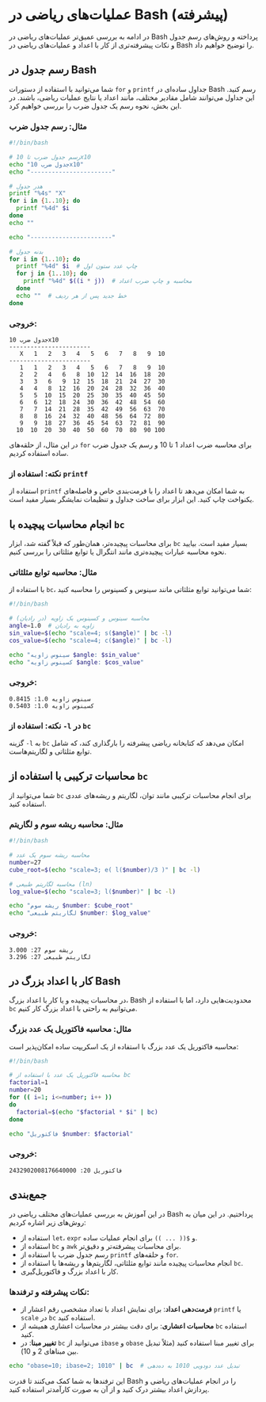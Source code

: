 # عملیات‌های ریاضی در Bash (پیشرفته)

در ادامه به بررسی عمیق‌تر عملیات‌های ریاضی در Bash پرداخته و روش‌های رسم جدول و نکات پیشرفته‌تری از کار با اعداد و عملیات‌های ریاضی در Bash را توضیح خواهیم داد.

## رسم جدول در Bash

شما می‌توانید با استفاده از دستورات `for` و `printf` جداول ساده‌ای در Bash رسم کنید. این جداول می‌توانند شامل مقادیر مختلف، مانند اعداد یا نتایج عملیات ریاضی، باشند. در این بخش، نحوه رسم یک جدول ضرب را بررسی خواهیم کرد.

### مثال: رسم جدول ضرب

```bash
#!/bin/bash

# رسم جدول ضرب تا 10x10
echo "جدول ضرب 10x10"
echo "-----------------------"

# هدر جدول
printf "%4s" "X"
for i in {1..10}; do
  printf "%4d" $i
done
echo ""

echo "-----------------------"

# بدنه جدول
for i in {1..10}; do
  printf "%4d" $i  # چاپ عدد ستون اول
  for j in {1..10}; do
    printf "%4d" $((i * j))  # محاسبه و چاپ ضرب اعداد
  done
  echo ""  # خط جدید پس از هر ردیف
done
```

### خروجی:

```
جدول ضرب 10x10
-----------------------
   X   1   2   3   4   5   6   7   8   9  10
-----------------------
   1   1   2   3   4   5   6   7   8   9  10
   2   2   4   6   8  10  12  14  16  18  20
   3   3   6   9  12  15  18  21  24  27  30
   4   4   8  12  16  20  24  28  32  36  40
   5   5  10  15  20  25  30  35  40  45  50
   6   6  12  18  24  30  36  42  48  54  60
   7   7  14  21  28  35  42  49  56  63  70
   8   8  16  24  32  40  48  56  64  72  80
   9   9  18  27  36  45  54  63  72  81  90
  10  10  20  30  40  50  60  70  80  90 100
```

در این مثال، از حلقه‌های `for` برای محاسبه ضرب اعداد 1 تا 10 و رسم یک جدول ضرب ساده استفاده کردیم.

### نکته: استفاده از `printf`

استفاده از `printf` به شما امکان می‌دهد تا اعداد را با فرمت‌بندی خاص و فاصله‌های یکنواخت چاپ کنید. این ابزار برای ساخت جداول و تنظیمات نمایشگر بسیار مفید است.

## انجام محاسبات پیچیده با `bc`

برای محاسبات پیچیده‌تر، همان‌طور که قبلاً گفته شد، ابزار `bc` بسیار مفید است. بیایید نحوه محاسبه عبارات پیچیده‌تری مانند انتگرال یا توابع مثلثاتی را بررسی کنیم.

### مثال: محاسبه توابع مثلثاتی

با استفاده از `bc`، شما می‌توانید توابع مثلثاتی مانند سینوس و کسینوس را محاسبه کنید:

```bash
#!/bin/bash

# محاسبه سینوس و کسینوس یک زاویه (در رادیان)
angle=1.0  # زاویه به رادیان
sin_value=$(echo "scale=4; s($angle)" | bc -l)
cos_value=$(echo "scale=4; c($angle)" | bc -l)

echo "سینوس زاویه $angle: $sin_value"
echo "کسینوس زاویه $angle: $cos_value"
```

### خروجی:

```
سینوس زاویه 1.0: 0.8415
کسینوس زاویه 1.0: 0.5403
```

### نکته: استفاده از `-l` در `bc`

گزینه `-l` به `bc` امکان می‌دهد که کتابخانه ریاضی پیشرفته را بارگذاری کند، که شامل توابع مثلثاتی و لگاریتم‌هاست.

## محاسبات ترکیبی با استفاده از `bc`

شما می‌توانید از `bc` برای انجام محاسبات ترکیبی مانند توان، لگاریتم و ریشه‌های عددی استفاده کنید.

### مثال: محاسبه ریشه سوم و لگاریتم

```bash
#!/bin/bash

# محاسبه ریشه سوم یک عدد
number=27
cube_root=$(echo "scale=3; e( l($number)/3 )" | bc -l)

# محاسبه لگاریتم طبیعی (ln)
log_value=$(echo "scale=3; l($number)" | bc -l)

echo "ریشه سوم $number: $cube_root"
echo "لگاریتم طبیعی $number: $log_value"
```

### خروجی:

```
ریشه سوم 27: 3.000
لگاریتم طبیعی 27: 3.296
```

## کار با اعداد بزرگ در Bash

در محاسبات پیچیده و یا کار با اعداد بزرگ، Bash محدودیت‌هایی دارد، اما با استفاده از `bc` می‌توانیم به راحتی با اعداد بزرگ کار کنیم.

### مثال: محاسبه فاکتوریل یک عدد بزرگ

محاسبه فاکتوریل یک عدد بزرگ با استفاده از یک اسکریپت ساده امکان‌پذیر است:

```bash
#!/bin/bash

# محاسبه فاکتوریل یک عدد با استفاده از bc
factorial=1
number=20
for (( i=1; i<=number; i++ ))
do
  factorial=$(echo "$factorial * $i" | bc)
done

echo "فاکتوریل $number: $factorial"
```

### خروجی:

```
فاکتوریل 20: 2432902008176640000
```

## جمع‌بندی

در این آموزش به بررسی عملیات‌های مختلف ریاضی در Bash پرداختیم. در این میان به روش‌های زیر اشاره کردیم:

- استفاده از `let`، `expr` و `$(( ... ))` برای انجام عملیات ساده.
- استفاده از `bc` و `awk` برای محاسبات پیشرفته‌تر و دقیق‌تر.
- رسم جدول ضرب با استفاده از `printf` و حلقه‌های `for`.
- انجام محاسبات پیچیده مانند توابع مثلثاتی، لگاریتم‌ها و ریشه‌ها با استفاده از `bc`.
- کار با اعداد بزرگ و فاکتوریل‌گیری.

### نکات پیشرفته و ترفندها:

- **فرمت‌دهی اعداد**: برای نمایش اعداد با تعداد مشخصی رقم اعشار از `printf` یا `scale` در `bc` استفاده کنید.
- **محاسبات اعشاری**: برای دقت بیشتر در محاسبات اعشاری همیشه از `bc` استفاده کنید.
- **تغییر مبنا**: در `bc` می‌توانید از `ibase` و `obase` برای تغییر مبنا استفاده کنید (مثلاً تبدیل بین مبناهای 2 و 10).

```bash
echo "obase=10; ibase=2; 1010" | bc  # تبدیل عدد دودویی 1010 به ده‌دهی
```

این ترفندها به شما کمک می‌کنند تا قدرت Bash را در انجام عملیات‌های ریاضی و پردازش اعداد بیشتر درک کنید و از آن به صورت کارآمدتر استفاده کنید.
